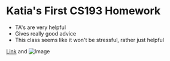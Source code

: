 # Katia's First CS193 Homework

- TA's are very helpful
- Gives really good advice
- This class seems like it won't be stressful, rather just helpful


[Link](url) and ![Image](src)
```
